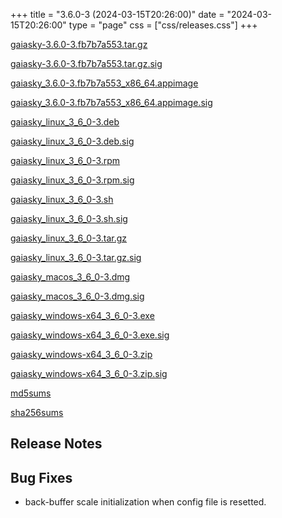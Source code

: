 +++
title = "3.6.0-3 (2024-03-15T20:26:00)"
date = "2024-03-15T20:26:00"
type = "page"
css = ["css/releases.css"]
+++

<section class="download-links">

<div class="package">

[gaiasky-3.6.0-3.fb7b7a553.tar.gz](https://gaia.ari.uni-heidelberg.de/gaiasky/releases/3.6.0-3.fb7b7a553/gaiasky-3.6.0-3.fb7b7a553.tar.gz)

</div>
<div class="signature">

[gaiasky-3.6.0-3.fb7b7a553.tar.gz.sig](https://gaia.ari.uni-heidelberg.de/gaiasky/releases/3.6.0-3.fb7b7a553/gaiasky-3.6.0-3.fb7b7a553.tar.gz.sig)

</div>
<div class="package">

[gaiasky_3.6.0-3.fb7b7a553_x86_64.appimage](https://gaia.ari.uni-heidelberg.de/gaiasky/releases/3.6.0-3.fb7b7a553/gaiasky_3.6.0-3.fb7b7a553_x86_64.appimage)

</div>
<div class="signature">

[gaiasky_3.6.0-3.fb7b7a553_x86_64.appimage.sig](https://gaia.ari.uni-heidelberg.de/gaiasky/releases/3.6.0-3.fb7b7a553/gaiasky_3.6.0-3.fb7b7a553_x86_64.appimage.sig)

</div>
<div class="package">

[gaiasky_linux_3_6_0-3.deb](https://gaia.ari.uni-heidelberg.de/gaiasky/releases/3.6.0-3.fb7b7a553/gaiasky_linux_3_6_0-3.deb)

</div>
<div class="signature">

[gaiasky_linux_3_6_0-3.deb.sig](https://gaia.ari.uni-heidelberg.de/gaiasky/releases/3.6.0-3.fb7b7a553/gaiasky_linux_3_6_0-3.deb.sig)

</div>
<div class="package">

[gaiasky_linux_3_6_0-3.rpm](https://gaia.ari.uni-heidelberg.de/gaiasky/releases/3.6.0-3.fb7b7a553/gaiasky_linux_3_6_0-3.rpm)

</div>
<div class="signature">

[gaiasky_linux_3_6_0-3.rpm.sig](https://gaia.ari.uni-heidelberg.de/gaiasky/releases/3.6.0-3.fb7b7a553/gaiasky_linux_3_6_0-3.rpm.sig)

</div>
<div class="package">

[gaiasky_linux_3_6_0-3.sh](https://gaia.ari.uni-heidelberg.de/gaiasky/releases/3.6.0-3.fb7b7a553/gaiasky_linux_3_6_0-3.sh)

</div>
<div class="signature">

[gaiasky_linux_3_6_0-3.sh.sig](https://gaia.ari.uni-heidelberg.de/gaiasky/releases/3.6.0-3.fb7b7a553/gaiasky_linux_3_6_0-3.sh.sig)

</div>
<div class="package">

[gaiasky_linux_3_6_0-3.tar.gz](https://gaia.ari.uni-heidelberg.de/gaiasky/releases/3.6.0-3.fb7b7a553/gaiasky_linux_3_6_0-3.tar.gz)

</div>
<div class="signature">

[gaiasky_linux_3_6_0-3.tar.gz.sig](https://gaia.ari.uni-heidelberg.de/gaiasky/releases/3.6.0-3.fb7b7a553/gaiasky_linux_3_6_0-3.tar.gz.sig)

</div>
<div class="package">

[gaiasky_macos_3_6_0-3.dmg](https://gaia.ari.uni-heidelberg.de/gaiasky/releases/3.6.0-3.fb7b7a553/gaiasky_macos_3_6_0-3.dmg)

</div>
<div class="signature">

[gaiasky_macos_3_6_0-3.dmg.sig](https://gaia.ari.uni-heidelberg.de/gaiasky/releases/3.6.0-3.fb7b7a553/gaiasky_macos_3_6_0-3.dmg.sig)

</div>
<div class="package">

[gaiasky_windows-x64_3_6_0-3.exe](https://gaia.ari.uni-heidelberg.de/gaiasky/releases/3.6.0-3.fb7b7a553/gaiasky_windows-x64_3_6_0-3.exe)

</div>
<div class="signature">

[gaiasky_windows-x64_3_6_0-3.exe.sig](https://gaia.ari.uni-heidelberg.de/gaiasky/releases/3.6.0-3.fb7b7a553/gaiasky_windows-x64_3_6_0-3.exe.sig)

</div>
<div class="package">

[gaiasky_windows-x64_3_6_0-3.zip](https://gaia.ari.uni-heidelberg.de/gaiasky/releases/3.6.0-3.fb7b7a553/gaiasky_windows-x64_3_6_0-3.zip)

</div>
<div class="signature">

[gaiasky_windows-x64_3_6_0-3.zip.sig](https://gaia.ari.uni-heidelberg.de/gaiasky/releases/3.6.0-3.fb7b7a553/gaiasky_windows-x64_3_6_0-3.zip.sig)

</div>
<div class="package">

[md5sums](https://gaia.ari.uni-heidelberg.de/gaiasky/releases/3.6.0-3.fb7b7a553/md5sums)

</div>
<div class="package">

[sha256sums](https://gaia.ari.uni-heidelberg.de/gaiasky/releases/3.6.0-3.fb7b7a553/sha256sums)

</div>


</section>

<section class="release-notes">

# Release Notes


## Bug Fixes
- back-buffer scale initialization when config file is resetted.

</section>